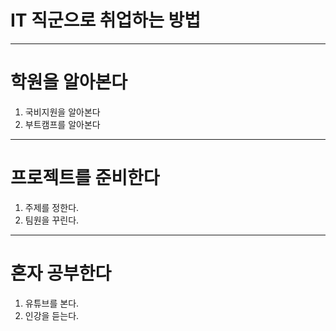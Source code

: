 # IT 직군으로 취업하는 방법
-------------------------
# 학원을 알아본다
1. 국비지원을 알아본다
2. 부트캠프를 알아본다


-------------------------
# 프로젝트를 준비한다
1. 주제를 정한다.
2. 팀원을 꾸린다.


-------------------------
# 혼자 공부한다
1. 유튜브를 본다.
2. 인강을 듣는다.
